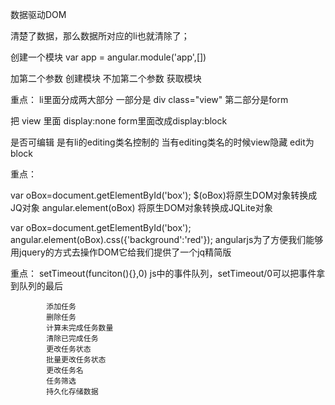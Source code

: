 数据驱动DOM

清楚了数据，那么数据所对应的li也就清除了；

创建一个模块  var app = angular.module('app',[])

加第二个参数 创建模块
不加第二个参数 获取模块

重点：
li里面分成两大部分 一部分是 div class="view" 第二部分是form

把 view 里面 display:none  form里面改成display:block

是否可编辑 是有li的editing类名控制的  当有editing类名的时候view隐藏 edit为block

重点：

var oBox=document.getElementById('box');
$(oBox)将原生DOM对象转换成JQ对象
angular.element(oBox)
将原生DOM对象转换成JQLite对象

var oBox=document.getElementById('box');
angular.element(oBox).css({'background':'red'});
angularjs为了方便我们能够用jquery的方式去操作DOM它给我们提供了一个jq精简版

重点：
setTimeout(funciton(){},0)
js中的事件队列，setTimeout/0可以把事件拿到队列的最后



		
			添加任务		
			删除任务
			计算未完成任务数量
			清除已完成任务
			更改任务状态
			批量更改任务状态
			更改任务名
			任务筛选
			持久化存储数据

